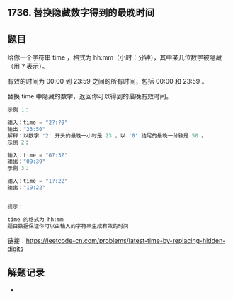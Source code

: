 ## 1736. 替换隐藏数字得到的最晚时间

## 题目

给你一个字符串 time ，格式为 hh:mm（小时：分钟），其中某几位数字被隐藏（用 ? 表示）。

有效的时间为 00:00 到 23:59 之间的所有时间，包括 00:00 和 23:59 。

替换 time 中隐藏的数字，返回你可以得到的最晚有效时间。

 

```java
示例 1：

输入：time = "2?:?0"
输出："23:50"
解释：以数字 '2' 开头的最晚一小时是 23 ，以 '0' 结尾的最晚一分钟是 50 。
示例 2：

输入：time = "0?:3?"
输出："09:39"
示例 3：

输入：time = "1?:22"
输出："19:22"


提示：

time 的格式为 hh:mm
题目数据保证你可以由输入的字符串生成有效的时间
```


链接：https://leetcode-cn.com/problems/latest-time-by-replacing-hidden-digits

## 解题记录

+ 

